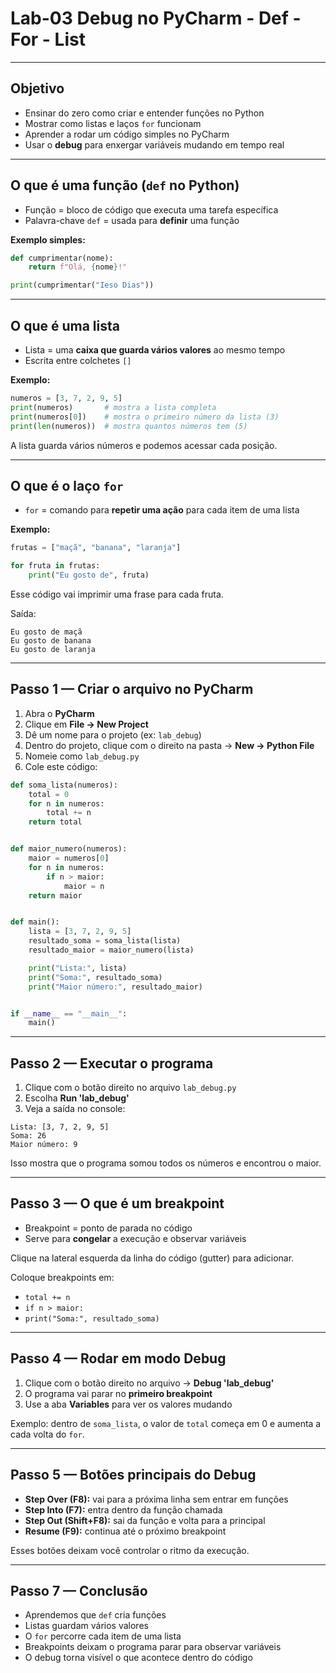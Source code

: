 # Lab-03 Debug no PyCharm - Def - For - List

---

## Objetivo

* Ensinar do zero como criar e entender funções no Python
* Mostrar como listas e laços `for` funcionam
* Aprender a rodar um código simples no PyCharm
* Usar o **debug** para enxergar variáveis mudando em tempo real

---

## O que é uma função (`def` no Python)

* Função = bloco de código que executa uma tarefa específica
* Palavra-chave `def` = usada para **definir** uma função

**Exemplo simples:**

```python
def cumprimentar(nome):
    return f"Olá, {nome}!"

print(cumprimentar("Ieso Dias"))
```

---

## O que é uma lista

* Lista = uma **caixa que guarda vários valores** ao mesmo tempo
* Escrita entre colchetes `[]`

**Exemplo:**

```python
numeros = [3, 7, 2, 9, 5]
print(numeros)       # mostra a lista completa
print(numeros[0])    # mostra o primeiro número da lista (3)
print(len(numeros))  # mostra quantos números tem (5)
```

A lista guarda vários números e podemos acessar cada posição.

---

## O que é o laço `for`

* `for` = comando para **repetir uma ação** para cada item de uma lista

**Exemplo:**

```python
frutas = ["maçã", "banana", "laranja"]

for fruta in frutas:
    print("Eu gosto de", fruta)
```

Esse código vai imprimir uma frase para cada fruta.

Saída:

```
Eu gosto de maçã
Eu gosto de banana
Eu gosto de laranja
```

---

## Passo 1 — Criar o arquivo no PyCharm

1. Abra o **PyCharm**
2. Clique em **File → New Project**
3. Dê um nome para o projeto (ex: `lab_debug`)
4. Dentro do projeto, clique com o direito na pasta → **New → Python File**
5. Nomeie como `lab_debug.py`
6. Cole este código:

```python
def soma_lista(numeros):
    total = 0
    for n in numeros:
        total += n
    return total


def maior_numero(numeros):
    maior = numeros[0]
    for n in numeros:
        if n > maior:
            maior = n
    return maior


def main():
    lista = [3, 7, 2, 9, 5]
    resultado_soma = soma_lista(lista)
    resultado_maior = maior_numero(lista)

    print("Lista:", lista)
    print("Soma:", resultado_soma)
    print("Maior número:", resultado_maior)


if __name__ == "__main__":
    main()
```

---

## Passo 2 — Executar o programa

1. Clique com o botão direito no arquivo `lab_debug.py`
2. Escolha **Run 'lab_debug'**
3. Veja a saída no console:

```
Lista: [3, 7, 2, 9, 5]
Soma: 26
Maior número: 9
```

Isso mostra que o programa somou todos os números e encontrou o maior.

---

## Passo 3 — O que é um breakpoint

* Breakpoint = ponto de parada no código
* Serve para **congelar** a execução e observar variáveis

Clique na lateral esquerda da linha do código (gutter) para adicionar.

Coloque breakpoints em:

* `total += n`
* `if n > maior:`
* `print("Soma:", resultado_soma)`

---

## Passo 4 — Rodar em modo Debug

1. Clique com o botão direito no arquivo → **Debug 'lab_debug'**
2. O programa vai parar no **primeiro breakpoint**
3. Use a aba **Variables** para ver os valores mudando

Exemplo: dentro de `soma_lista`, o valor de `total` começa em 0 e aumenta a cada volta do `for`.

---

## Passo 5 — Botões principais do Debug

* **Step Over (F8):** vai para a próxima linha sem entrar em funções
* **Step Into (F7):** entra dentro da função chamada
* **Step Out (Shift+F8):** sai da função e volta para a principal
* **Resume (F9):** continua até o próximo breakpoint

Esses botões deixam você controlar o ritmo da execução.

---

## Passo 7 — Conclusão

* Aprendemos que `def` cria funções
* Listas guardam vários valores
* O `for` percorre cada item de uma lista
* Breakpoints deixam o programa parar para observar variáveis
* O debug torna visível o que acontece dentro do código

